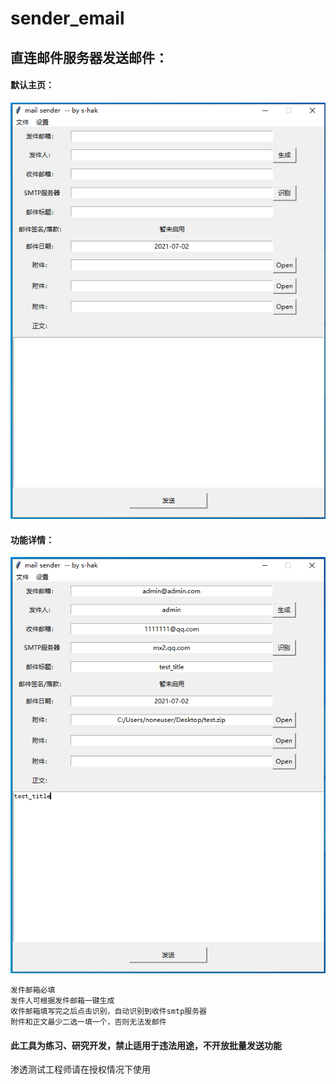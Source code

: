 # sender_email

## 直连邮件服务器发送邮件：

#### 默认主页：
![image](https://github.com/S-Hak/mailsender/blob/main/images/1.png)

#### 功能详情：
![image](https://github.com/S-Hak/mailsender/blob/main/images/2.png)

    发件邮箱必填
    发件人可根据发件邮箱一键生成
    收件邮箱填写完之后点击识别，自动识别到收件smtp服务器
    附件和正文最少二选一填一个，否则无法发邮件



#### 此工具为练习、研究开发，禁止适用于违法用途，不开放批量发送功能

渗透测试工程师请在授权情况下使用
